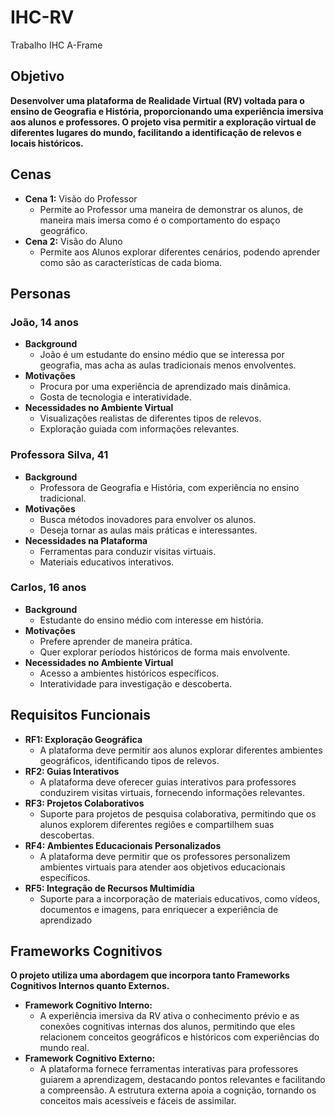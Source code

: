 # IHC-RV
Trabalho IHC A-Frame

## Objetivo
**Desenvolver uma plataforma de Realidade Virtual (RV) voltada para o ensino de Geografia e História, proporcionando uma experiência imersiva aos alunos e professores. O projeto visa permitir a exploração virtual de diferentes lugares do mundo, facilitando a identificação de relevos e locais históricos.**

## Cenas
- **Cena 1:** Visão do Professor
  - Permite ao Professor uma maneira de demonstrar os alunos, de maneira mais imersa como é o comportamento do espaço geográfico.
- **Cena 2:** Visão do Aluno
  - Permite aos Alunos explorar diferentes cenários, podendo aprender como são as características de cada bioma.

## Personas

### João, 14 anos

- **Background**
  - João é um estudante do ensino médio que se interessa por geografia, mas acha as aulas tradicionais menos envolventes.
- **Motivações**
  - Procura por uma experiência de aprendizado mais dinâmica.
  - Gosta de tecnologia e interatividade.
- **Necessidades no Ambiente Virtual**
  - Visualizações realistas de diferentes tipos de relevos.
  - Exploração guiada com informações relevantes.

### Professora Silva, 41
- **Background**
  - Professora de Geografia e História, com experiência no ensino tradicional.
- **Motivações**
  - Busca métodos inovadores para envolver os alunos.
  - Deseja tornar as aulas mais práticas e interessantes.
- **Necessidades na Plataforma**
  - Ferramentas para conduzir visitas virtuais.
  - Materiais educativos interativos.

### Carlos, 16 anos
- **Background**
  - Estudante do ensino médio com interesse em história.
- **Motivações**
  - Prefere aprender de maneira prática.
  - Quer explorar períodos históricos de forma mais envolvente.
- **Necessidades no Ambiente Virtual**
  - Acesso a ambientes históricos específicos.
  - Interatividade para investigação e descoberta.

## Requisitos Funcionais
- **RF1: Exploração Geográfica**
  - A plataforma deve permitir aos alunos explorar diferentes ambientes geográficos, identificando tipos de relevos.
- **RF2: Guias Interativos**
  - A plataforma deve oferecer guias interativos para professores conduzirem visitas virtuais, fornecendo informações relevantes.
- **RF3: Projetos Colaborativos**
  - Suporte para projetos de pesquisa colaborativa, permitindo que os alunos explorem diferentes regiões e compartilhem suas descobertas.
- **RF4: Ambientes Educacionais Personalizados**
  - A plataforma deve permitir que os professores personalizem ambientes virtuais para atender aos objetivos educacionais específicos.
- **RF5: Integração de Recursos Multimídia**
  - Suporte para a incorporação de materiais educativos, como vídeos, documentos e imagens, para enriquecer a experiência de aprendizado

## Frameworks Cognitivos
**O projeto utiliza uma abordagem que incorpora tanto Frameworks Cognitivos Internos quanto Externos.**
- **Framework Cognitivo Interno:**
  - A experiência imersiva da RV ativa o conhecimento prévio e as conexões cognitivas internas dos alunos, permitindo que eles relacionem conceitos geográficos e históricos com experiências do mundo real.
- **Framework Cognitivo Externo:**
  - A plataforma fornece ferramentas interativas para professores guiarem a aprendizagem, destacando pontos relevantes e facilitando a compreensão. A estrutura externa apoia a cognição, tornando os conceitos mais acessíveis e fáceis de assimilar.


